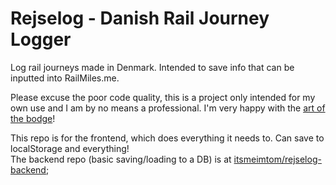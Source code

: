 # Rejselog - Danish Rail Journey Logger

Log rail journeys made in Denmark. Intended to save info that can be inputted into RailMiles.me.

Please excuse the poor code quality, this is a project only intended for my own use and I am by no means a professional. I'm very happy with the [art of the bodge](https://www.youtube.com/watch?v=lIFE7h3m40U)!

This repo is for the frontend, which does everything it needs to. Can save to localStorage and everything!  
The backend repo (basic saving/loading to a DB) is at [itsmeimtom/rejselog-backend](https://github.com/itsmeimtom/rejselog-backend);
